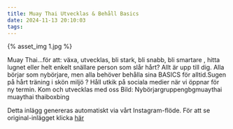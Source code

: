 ```yaml
---
title: Muay Thai Utvecklas & Behåll Basics
date: 2024-11-13 20:10:03
tags:
---
```

<div class="postId" style="display: none;">ID: 18062074048642555</div>

<div class="postImageContainer">
{% asset_img 1.jpg %}
</div>




Muay Thai...för att: växa, utvecklas, bli stark, bli snabb, bli smartare , hitta lugnet eller helt enkelt snällare person som slår hårt? Allt är upp till dig. Alla börjar som nybörjare, men alla behöver behålla sina BASICS för alltid.Sugen på hårt träning i skön miljö ? Håll utkik på sociala medier när vi öppnar för ny termin. Kom och utvecklas med oss Bild: Nybörjargruppengbgmuaythai muaythai thaiboxbing

<div class="automaticGeneratedPostDescription">
Detta inlägg genereras automatiskt via vårt Instagram-flöde. För att se original-inlägget klicka <a target="_blank" href="https://www.instagram.com/p/DCUqFiGgBnC/">här</a>
</div>
<br>
